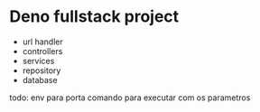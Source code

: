 # Deno fullstack project

- url handler
- controllers
- services
- repository
- database

todo:
env para porta
comando para executar com os parametros